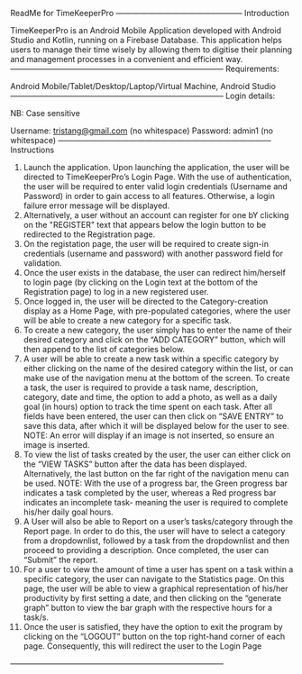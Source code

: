 ReadMe for TimeKeeperPro
————————————————
Introduction

TimeKeeperPro is an Android Mobile Application developed with Android Studio and Kotlin, running on a Firebase Database. This application helps users to manage their time wisely by allowing them to digitise their planning and management processes in a convenient and efficient way.
———————————————————————————
Requirements:

Android Mobile/Tablet/Desktop/Laptop/Virtual Machine, 
Android Studio
———————————————————————————
Login details:

NB: Case sensitive

Username: tristang@gmail.com (no whitespace)
Password: admin1 (no whitespace)
———————————————————————————
Instructions

1.	Launch the application. Upon launching the application, the user will be directed to TimeKeeperPro’s Login Page. With the use of authentication, the user will be required to enter valid login credentials (Username and Password) in order to gain access to all features. Otherwise, a login failure error message will be displayed.
2.	Alternatively, a user without an account can register for one bY clicking on the "REGISTER" text that appears below the login button to be redirected to the Registration page.
3.	On the registation page, the user will be required to create sign-in credentials (username and password) with another password field for validation.
4.	Once the user exists in the database, the user can redirect him/herself to login page (by clicking on the Login text at the bottom of the Registration page) to log in a new registered user.
5.	Once logged in, the user will be directed to the Category-creation display as a Home Page, with pre-populated categories, where the user will be able to create a new category for a specific task. 
6.	To create a new category, the user simply has to enter the name of their desired category and click on the “ADD CATEGORY” button, which will then append to the list of categories below.
7.	A user will be able to create a new task within a specific category by either clicking on the name of the desired category within the list, or can make use of the navigation menu at the bottom of the screen. To create a task, the user is required to provide a task name, description, category, date and time, the option to add a photo, as well as a daily goal (in hours) option to track the time spent on each task. After all fields have been entered, the user can then click on “SAVE ENTRY” to save this data, after which it will be displayed below for the user to see. NOTE: An error will display if an image is not inserted, so ensure an image is inserted.
8.	To view the list of tasks created by the user, the user can either click on the “VIEW TASKS” button after the data has been displayed. Alternatively, the last button on the far right of the navigation menu can be used. NOTE: With the use of a progress bar, the Green progress bar indicates a task completed by the user, whereas a Red progress bar indicates an incomplete task- meaning the user is required to complete his/her daily goal hours.
9.	A User will also be able to Report on a user’s tasks/category through the Report page. In order to do this, the user will have to select a category from a dropdownlist, followed by a task from the dropdownlist and then proceed to providing a description. Once completed, the user can “Submit” the report.
10.	For a user to view the amount of time a user has spent on a task within a specific category, the user can navigate to the Statistics page. On this page, the user will be able to view a graphical representation of his/her productivity by first setting a date, and then clicking on the “generate graph” button to view the bar graph with the respective hours for a task/s.
11.	Once the user is satisfied, they have the option to exit the program by clicking on the “LOGOUT” button on the top right-hand corner of each page. Consequently, this will redirect the user to the Login Page

———————————————————————————
